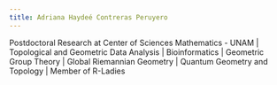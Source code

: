 ```yaml
---
title: Adriana Haydeé Contreras Peruyero
---
```


Postdoctoral Research at Center of Sciences Mathematics - UNAM |
Topological and Geometric Data Analysis | Bioinformatics | Geometric Group
Theory | Global Riemannian Geometry | Quantum Geometry and Topology | Member of R-Ladies
